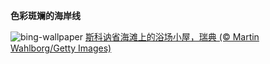 
**色彩斑斓的海岸线**

![bing-wallpaper](https://www.bing.com/th?id=OHR.BeachHutsSweden_ZH-CN4193150313_1920x1080.jpg)
[斯科讷省海滩上的浴场小屋，瑞典 (© Martin Wahlborg/Getty Images)](https://www.bing.com/search?q=%E7%91%9E%E5%85%B8%E6%96%AF%E7%A7%91%E8%AE%B7%E9%83%A1&amp;form=hpcapt&amp;mkt=zh-cn)
  